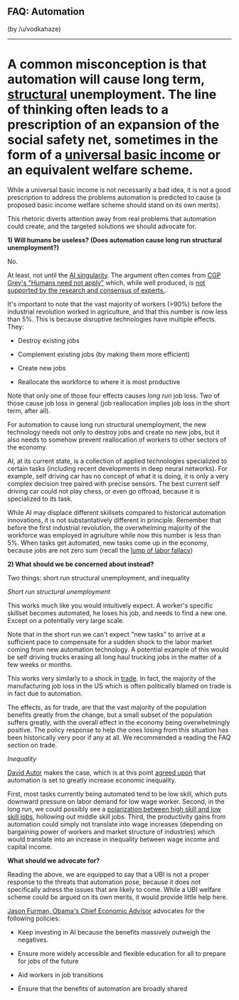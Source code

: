 ## FAQ: Automation

(by /u/vodkahaze)

----

# A common misconception is that automation will cause long term, [structural](https://en.wikipedia.org/wiki/Structural_unemployment) unemployment. The line of thinking often leads to a prescription of an expansion of the social safety net, sometimes in the form of a [universal basic income](https://www.reddit.com/r/Economics/wiki/faq_basicincome) or an equivalent welfare scheme. 

While a universal basic income is not necessarily a bad idea, it is not a good prescription to address the problems automation is predicted to cause (a proposed basic income welfare scheme should stand on its own merits).

This rhetoric diverts attention away from real problems that automation could create, and the targeted solutions we should advocate for.

**1) Will humans be useless? (Does automation cause long run structural unemployment?)**

No. 

At least, not until the [AI singularity](https://en.wikipedia.org/wiki/Artificial_general_intelligence). The argument often comes from [CGP Grey's "Humans need not apply"](https://www.youtube.com/watch?v=7Pq-S557XQU) which, while well produced, is [not supported by the research and consensus of experts.](https://www.reddit.com/r/badeconomics/comments/35m6i5/low_hanging_fruit_rfuturology_discusses/cr6utdu/). 

It's important to note that the vast majority of workers (>90%) before the industrial revolution worked in agriculture, and that this number is now less than 5%. This is because disruptive technologies have multiple effects. They:

- Destroy existing jobs

- Complement existing jobs (by making them more efficient)

- Create new jobs

- Reallocate the workforce to where it is most productive


Note that only one of those four effects causes *long run* job loss. Two of those cause job loss in general (job reallocation implies job loss in the short term, after all). 

For automation to cause long run structural unemployment, the new technology needs not only to destroy jobs and create no new jobs, but it also needs to somehow prevent reallocation of workers to other sectors of the economy.

AI, at its current state, is a collection of applied technologies specialized to certain tasks (including recent developments in deep neural networks). For example, self driving car has no concept of what it is doing, it is only a very complex decision tree paired with precise sensors. The best current self driving car could not play chess, or even go offroad, because it is specialized to its task.

While AI may displace different skillsets compared to historical automation innovations, it is not substantatively different in principle. Remember that before the first industrial revolution, the overwhelming majority of the workforce was employed in agriulture while now this number is less than 5%. When tasks get automated, new tasks come up in the economy, because jobs are not zero sum (recall the [lump of labor fallacy](https://www.reddit.com/r/Economics/wiki/faq_immigration))

**2) What should we be concerned about instead?**

Two things: short run structural unemployment, and inequality

*Short run structural unemployment*

This works much like you would intuitively expect. A worker's specific skillset becomes automated, he loses his job, and needs to find a new one. Except on a potentially very large scale.

Note that in the short run we can't expect "new tasks" to arrive at a sufficient pace to compensate for a sudden shock to the labor market coming from new automation technology. A potential example of this would be self driving trucks erasing all long haul trucking jobs in the matter of a few weeks or months.

This works very similarly to a shock in [trade](https://www.reddit.com/r/Economics/wiki/faq_trade). In fact, the majority of the manufacturing job loss in the US which is often politically blamed on trade is in fact due to automation.

The effects, as for trade, are that the vast majority of the population benefits greatly from the change, but a small subset of the population suffers greatly, with the overall effect in the economy being overwhelmingly positive. The policy response to help the ones losing from this situation has been historically very poor if any at all. We recommended a reading the FAQ section on trade.

*Inequality*

[David Autor](http://economics.mit.edu/files/9835) makes the case, which is at this point [agreed upon](https://obamawhitehouse.archives.gov/sites/whitehouse.gov/files/documents/Artificial-Intelligence-Automation-Economy.PDF) that automation is set to greatly increase economic inequality. 

First, most tasks currently being automated tend to be low skill, which puts downward pressure on labor demand for low wage worker. Second, in the long run, we could possibly see a [polarization between high skill and low skill jobs](http://economics.mit.edu/files/9835), hollowing out middle skill jobs. Third, the productivity gains from automation could simply not translate into wage increases (depending on bargaining power of workers and market structure of industries) which would translate into an increase in inequality between wage income and capital income.

**What should we advocate for?**

Reading the above, we are equipped to say that a UBI is not a proper response to the threats that automation pose, because it does not specifically adress the issues that are likely to come. While a UBI welfare scheme could be argued on its own merits, it would provide little help here.

[Jason Furman, Obama's Chief Economic Advisor](https://obamawhitehouse.archives.gov/sites/whitehouse.gov/files/documents/Artificial-Intelligence-Automation-Economy.PDF) advocates for the following policies:

 - Keep investing in AI because the benefits massively outweigh the negatives.
 
 - Ensure more widely accessible and flexible education for all to prepare for jobs of the future
 
 - Aid workers in job transitions
 
 - Ensure that the benefits of automation are broadly shared
 




